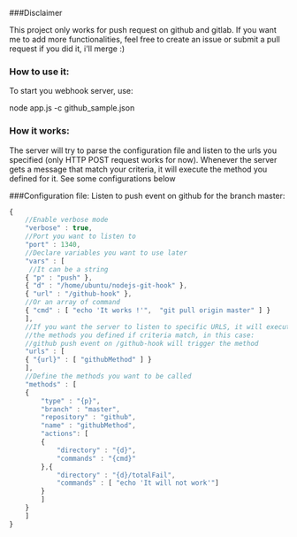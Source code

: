 ###Disclaimer

This project only works for push request on github and gitlab. If you want me to add more functionalities, feel free to create an issue or submit a pull request if you did it, i'll merge :)

### How to use it:

To start you webhook server, use:

node app.js -c github_sample.json

### How it works:

The server will try to parse the configuration file and listen to the urls you specified (only HTTP POST request works for now). Whenever the server gets a message that match your criteria, it will execute the method you defined for it.
See some configurations below

###Configuration file:
Listen to push event on github for the branch master:

```javascript
{
	//Enable verbose mode
    "verbose" : true,
	//Port you want to listen to
    "port" : 1340,
    //Declare variables you want to use later
    "vars" : [
	 //It can be a string
    { "p" : "push" },
	{ "d" : "/home/ubuntu/nodejs-git-hook" },
	{ "url" : "/github-hook" },
    //Or an array of command
	{ "cmd" : [ "echo 'It works !'",  "git pull origin master" ] }
	],
	//If you want the server to listen to specific URLS, it will execute all
    //the methods you defined if criteria match, in this case:
    //github push event on /github-hook will trigger the method
    "urls" : [
	{ "{url}" : [ "githubMethod" ] }
	],
    //Define the methods you want to be called
	"methods" : [
	{
		"type" : "{p}",
		"branch" : "master",
		"repository" : "github",
		"name" : "githubMethod",
		"actions": [
		{
			"directory" : "{d}",
			"commands" : "{cmd}"
		},{
        	"directory" : "{d}/totalFail",
			"commands" : [ "echo 'It will not work'"]
        }
        ]
	}
	]
}
```
